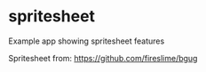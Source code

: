 # spritesheet

Example app showing spritesheet features

Spritesheet from: https://github.com/fireslime/bgug
